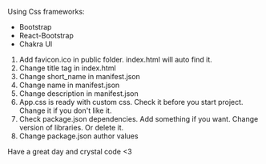 Using Css frameworks:
- Bootstrap
- React-Bootstrap
- Chakra UI

1. Add favicon.ico in public folder. index.html will auto find it.
2. Change title tag in index.html
3. Change short_name in manifest.json
4. Change name in manifest.json
5. Change description in manifest.json
6. App.css is ready with custom css. Check it before you start project. Change it if you don't like it.
7. Check package.json dependencies. Add something if you want. Change version of libraries. Or delete it.
8. Change package.json author values


Have a great day and crystal code <3 